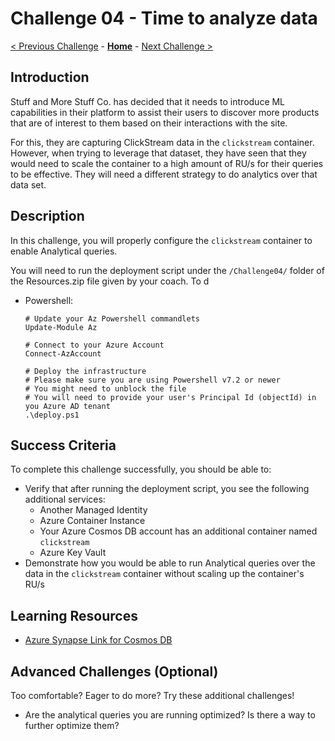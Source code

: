 # Challenge 04 - Time to analyze data

[< Previous Challenge](./Challenge-03.md) - **[Home](../README.md)** - [Next Challenge >](./Challenge-05.md)

## Introduction

Stuff and More Stuff Co. has decided that it needs to introduce ML capabilities in their platform to assist their users to discover more products that are of interest to them based on their interactions with the site. 

For this, they are capturing ClickStream data in the `clickstream` container. However, when trying to leverage that dataset, they have seen that they would need to scale the container to a high amount of RU/s for their queries to be effective. They will need a different strategy to do analytics over that data set.

## Description

In this challenge, you will properly configure the `clickstream` container to enable Analytical queries.

You will need to run the deployment script under the `/Challenge04/` folder of the Resources.zip file given by your coach. To d

- Powershell: 
  ``` 
  # Update your Az Powershell commandlets
  Update-Module Az

  # Connect to your Azure Account
  Connect-AzAccount
  
  # Deploy the infrastructure
  # Please make sure you are using Powershell v7.2 or newer
  # You might need to unblock the file
  # You will need to provide your user's Principal Id (objectId) in you Azure AD tenant
  .\deploy.ps1 
  ```

## Success Criteria

To complete this challenge successfully, you should be able to:
- Verify that after running the deployment script, you see the following additional services:
  - Another Managed Identity
  - Azure Container Instance
  - Your Azure Cosmos DB account has an additional container named `clickstream`
  - Azure Key Vault
- Demonstrate how you would be able to run Analytical queries over the data in the `clickstream` container without scaling up the container's RU/s

## Learning Resources

- [Azure Synapse Link for Cosmos DB](https://docs.microsoft.com/en-us/azure/cosmos-db/synapse-link)


## Advanced Challenges (Optional)

Too comfortable?  Eager to do more?  Try these additional challenges!

- Are the analytical queries you are running optimized? Is there a way to further optimize them?
